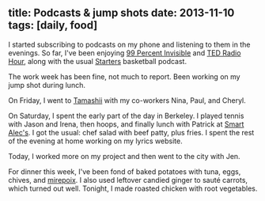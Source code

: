 title: Podcasts & jump shots
date: 2013-11-10 
tags: [daily, food]
---

I started subscribing to podcasts on my phone and listening to them in the evenings. So far, I've been enjoying [99 Percent Invisible](http://99percentinvisible.org/) and [TED Radio Hour](http://www.npr.org/programs/ted-radio-hour/), along with the usual [Starters](http://thestarters.nba.com/) basketball podcast.

The work week has been fine, not much to report. Been working on my jump shot during lunch.

On Friday, I went to [Tamashii](http://tamashiiramen.com/) with my co-workers Nina, Paul, and Cheryl. 

On Saturday, I spent the early part of the day in Berkeley. I played tennis with Jason and Irena, then hoops, and finally lunch with Patrick at [Smart Alec's](http://www.smartalecs.info/). I got the usual: chef salad with beef patty, plus fries. I spent the rest of the evening at home working on my lyrics website.

Today, I worked more on my project and then went to the city with Jen.

For dinner this week, I've been fond of baked potatoes with tuna, eggs, chives, and [mirepoix](http://en.wikipedia.org/wiki/Mirepoix_(cuisine)). I also used leftover candied ginger to sauté carrots, which turned out well. Tonight, I made roasted chicken with root vegetables.
